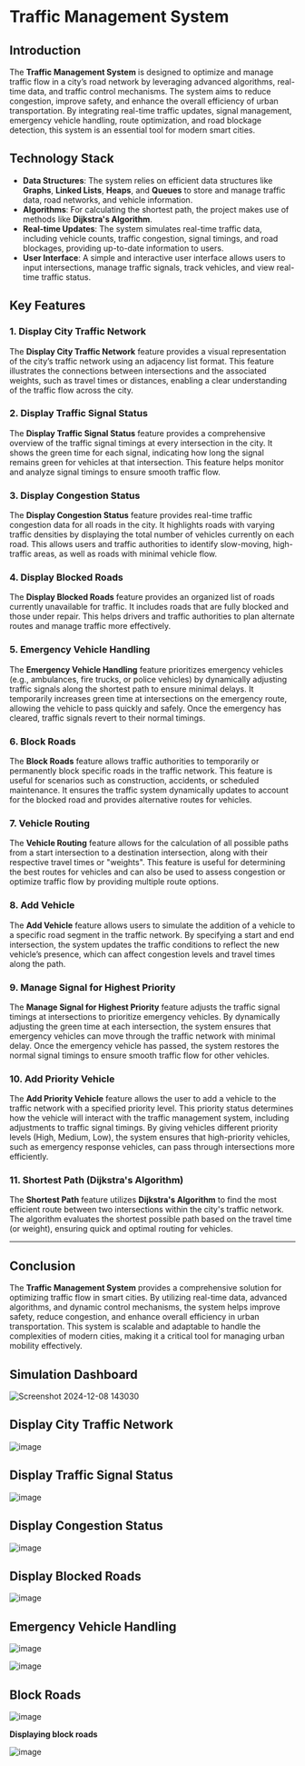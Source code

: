 # Traffic Management System

## Introduction

The **Traffic Management System** is designed to optimize and manage traffic flow in a city’s road network by leveraging advanced algorithms, real-time data, and traffic control mechanisms. The system aims to reduce congestion, improve safety, and enhance the overall efficiency of urban transportation. By integrating real-time traffic updates, signal management, emergency vehicle handling, route optimization, and road blockage detection, this system is an essential tool for modern smart cities.

## Technology Stack

- **Data Structures**: The system relies on efficient data structures like **Graphs**, **Linked Lists**, **Heaps**, and **Queues** to store and manage traffic data, road networks, and vehicle information.
- **Algorithms**: For calculating the shortest path, the project makes use of methods like **Dijkstra's Algorithm**.
- **Real-time Updates**: The system simulates real-time traffic data, including vehicle counts, traffic congestion, signal timings, and road blockages, providing up-to-date information to users.
- **User Interface**: A simple and interactive user interface allows users to input intersections, manage traffic signals, track vehicles, and view real-time traffic status.

## Key Features

### 1. **Display City Traffic Network**

The **Display City Traffic Network** feature provides a visual representation of the city’s traffic network using an adjacency list format. This feature illustrates the connections between intersections and the associated weights, such as travel times or distances, enabling a clear understanding of the traffic flow across the city.

### 2. **Display Traffic Signal Status**

The **Display Traffic Signal Status** feature provides a comprehensive overview of the traffic signal timings at every intersection in the city. It shows the green time for each signal, indicating how long the signal remains green for vehicles at that intersection. This feature helps monitor and analyze signal timings to ensure smooth traffic flow.

### 3. **Display Congestion Status**

The **Display Congestion Status** feature provides real-time traffic congestion data for all roads in the city. It highlights roads with varying traffic densities by displaying the total number of vehicles currently on each road. This allows users and traffic authorities to identify slow-moving, high-traffic areas, as well as roads with minimal vehicle flow.

### 4. **Display Blocked Roads**

The **Display Blocked Roads** feature provides an organized list of roads currently unavailable for traffic. It includes roads that are fully blocked and those under repair. This helps drivers and traffic authorities to plan alternate routes and manage traffic more effectively.

### 5. **Emergency Vehicle Handling**

The **Emergency Vehicle Handling** feature prioritizes emergency vehicles (e.g., ambulances, fire trucks, or police vehicles) by dynamically adjusting traffic signals along the shortest path to ensure minimal delays. It temporarily increases green time at intersections on the emergency route, allowing the vehicle to pass quickly and safely. Once the emergency has cleared, traffic signals revert to their normal timings.

### 6. **Block Roads**

The **Block Roads** feature allows traffic authorities to temporarily or permanently block specific roads in the traffic network. This feature is useful for scenarios such as construction, accidents, or scheduled maintenance. It ensures the traffic system dynamically updates to account for the blocked road and provides alternative routes for vehicles.

### 7. **Vehicle Routing**

The **Vehicle Routing** feature allows for the calculation of all possible paths from a start intersection to a destination intersection, along with their respective travel times or "weights". This feature is useful for determining the best routes for vehicles and can also be used to assess congestion or optimize traffic flow by providing multiple route options.

### 8. **Add Vehicle**

The **Add Vehicle** feature allows users to simulate the addition of a vehicle to a specific road segment in the traffic network. By specifying a start and end intersection, the system updates the traffic conditions to reflect the new vehicle’s presence, which can affect congestion levels and travel times along the path.

### 9. **Manage Signal for Highest Priority**

The **Manage Signal for Highest Priority** feature adjusts the traffic signal timings at intersections to prioritize emergency vehicles. By dynamically adjusting the green time at each intersection, the system ensures that emergency vehicles can move through the traffic network with minimal delay. Once the emergency vehicle has passed, the system restores the normal signal timings to ensure smooth traffic flow for other vehicles.

### 10. **Add Priority Vehicle**

The **Add Priority Vehicle** feature allows the user to add a vehicle to the traffic network with a specified priority level. This priority status determines how the vehicle will interact with the traffic management system, including adjustments to traffic signal timings. By giving vehicles different priority levels (High, Medium, Low), the system ensures that high-priority vehicles, such as emergency response vehicles, can pass through intersections more efficiently.

### 11. **Shortest Path (Dijkstra's Algorithm)**

The **Shortest Path** feature utilizes **Dijkstra's Algorithm** to find the most efficient route between two intersections within the city's traffic network. The algorithm evaluates the shortest possible path based on the travel time (or weight), ensuring quick and optimal routing for vehicles.

---

## Conclusion

The **Traffic Management System** provides a comprehensive solution for optimizing traffic flow in smart cities. By utilizing real-time data, advanced algorithms, and dynamic control mechanisms, the system helps improve safety, reduce congestion, and enhance overall efficiency in urban transportation. This system is scalable and adaptable to handle the complexities of modern cities, making it a critical tool for managing urban mobility effectively.

## Simulation Dashboard

![Screenshot 2024-12-08 143030](https://github.com/user-attachments/assets/4400a113-9b17-4166-8afa-fae950b0c9ec)
## Display City Traffic Network

![image](https://github.com/user-attachments/assets/ba45a818-05fe-46e6-acae-f818dabfd503)

## Display Traffic Signal Status

![image](https://github.com/user-attachments/assets/2fbc7efb-3eee-4262-a21b-6ed94a2b7b36)

## Display Congestion Status

![image](https://github.com/user-attachments/assets/67c48e16-b716-41c7-b517-187717a7febf)

## Display Blocked Roads

![image](https://github.com/user-attachments/assets/99696717-7271-4716-8cb8-4fd8811b2504)

## Emergency Vehicle Handling

![image](https://github.com/user-attachments/assets/0355a6f7-3df5-4cbd-951f-00c551bfbb71)

![image](https://github.com/user-attachments/assets/a979a0df-36f6-4f4a-9327-500533bcf406)

## Block Roads

![image](https://github.com/user-attachments/assets/9fb23a3f-c8b9-49ca-90a2-c70907d03bb3)

**Displaying block roads**

![image](https://github.com/user-attachments/assets/30ca2793-4f22-4027-b9b5-c9e2b21f56d2)



